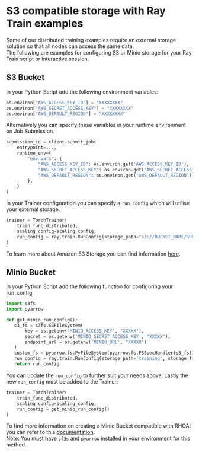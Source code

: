 # S3 compatible storage with Ray Train examples
Some of our distributed training examples require an external storage solution so that all nodes can access the same data. <br>
The following are examples for configuring S3 or Minio storage for your Ray Train script or interactive session.

## S3 Bucket
In your Python Script add the following environment variables:
``` python
os.environ["AWS_ACCESS_KEY_ID"] = "XXXXXXXX"
os.environ["AWS_SECRET_ACCESS_KEY"] = "XXXXXXXX"
os.environ["AWS_DEFAULT_REGION"] = "XXXXXXXX"
```
Alternatively you can specify these variables in your runtime environment on Job Submission.
``` python
submission_id = client.submit_job(
    entrypoint=...,
    runtime_env={
        "env_vars": {
            "AWS_ACCESS_KEY_ID": os.environ.get('AWS_ACCESS_KEY_ID'),
            "AWS_SECRET_ACCESS_KEY": os.environ.get('AWS_SECRET_ACCESS_KEY'),
            "AWS_DEFAULT_REGION": os.environ.get('AWS_DEFAULT_REGION')
        },
    }
)
```
In your Trainer configuration you can specify a `run_config` which will utilise your external storage.
``` python
trainer = TorchTrainer(
    train_func_distributed,
    scaling_config=scaling_config,
    run_config = ray.train.RunConfig(storage_path="s3://BUCKET_NAME/SUB_PATH/", name="unique_run_name")
)
```
To learn more about Amazon S3 Storage you can find information [here](https://docs.aws.amazon.com/AmazonS3/latest/userguide/creating-bucket.html).

## Minio Bucket
In your Python Script add the following function for configuring your run_config:
``` python
import s3fs
import pyarrow

def get_minio_run_config():
   s3_fs = s3fs.S3FileSystem(
       key = os.getenv('MINIO_ACCESS_KEY', "XXXXX"),
       secret = os.getenv('MINIO_SECRET_ACCESS_KEY', "XXXXX"),
       endpoint_url = os.getenv('MINIO_URL', "XXXXX")
   )
   custom_fs = pyarrow.fs.PyFileSystem(pyarrow.fs.FSSpecHandler(s3_fs))
   run_config = ray.train.RunConfig(storage_path='training', storage_filesystem=custom_fs)
   return run_config
```
You can update the `run_config` to further suit your needs above.
Lastly the new `run_config` must be added to the Trainer:
``` python
trainer = TorchTrainer(
    train_func_distributed,
    scaling_config=scaling_config,
    run_config = get_minio_run_config()
)
```
To find more information on creating a Minio Bucket compatible with RHOAI you can refer to this [documentation](https://ai-on-openshift.io/tools-and-applications/minio/minio/).<br>
Note: You must have `sf3s` and `pyarrow` installed in your environment for this method.
